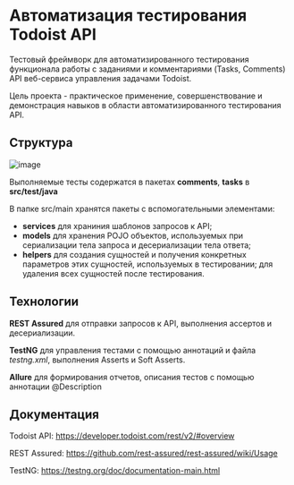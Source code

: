 # Автоматизация тестирования Todoist API

Тестовый фреймворк для автоматизированного тестирования функционала работы с заданиями и комментариями (Tasks, Comments) API веб-сервиса управления задачами Todoist.

Цель проекта - практическое применение, совершенствование и демонстрация навыков в области автоматизированного тестирования API.

## Структура

![image](https://github.com/NikitaRyzhkov/API-Auto-Tests/assets/121218999/a98420ec-6218-4faf-909e-0d037f03d841)

Выполняемые тесты содержатся в пакетах **comments**, **tasks**  в **src/test/java**

В папке src/main хранятся пакеты с вспомогательными элементами:

- **services** для храниния шаблонов запросов к API;
- **models** для хранения POJO объектов, используемых при сериализации тела запроса и десериализации тела ответа;
- **helpers** для создания сущностей и получения конкретных параметров этих сущностей, используемых в тестировании; для удаления всех сущностей после тестирования.


## Технологии
**REST Assured** для отправки запросов к API, выполнения ассертов и десериализации.

**TestNG** для управления тестами с помощью аннотаций и файла _testng.xml_, выполнения Asserts и Soft Asserts.

**Allure** для формирования отчетов, описания тестов с помощью аннотации @Description

## Документация

Todoist API: https://developer.todoist.com/rest/v2/#overview

REST Assured: https://github.com/rest-assured/rest-assured/wiki/Usage

TestNG: https://testng.org/doc/documentation-main.html



